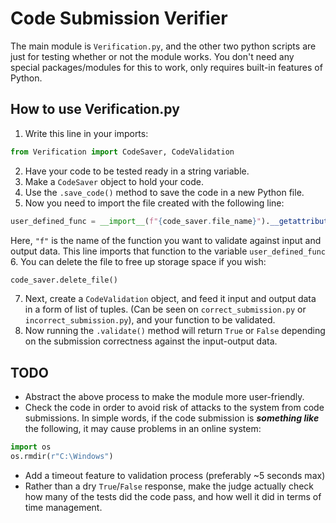 # Code Submission Verifier

The main module is `Verification.py`, and the other two python scripts are just for testing whether or not the module works. You don't need any special packages/modules for this to work, only requires built-in features of Python.

## How to use Verification.py

1. Write this line in your imports:
```python
from Verification import CodeSaver, CodeValidation
```
2. Have your code to be tested ready in a string variable.
3. Make a `CodeSaver` object to hold your code.
4. Use the `.save_code()` method to save the code in a new Python file.
5. Now you need to import the file created with the following line:
```python
user_defined_func = __import__(f"{code_saver.file_name}").__getattribute__("f")
```
Here, `"f"` is the name of the function you want to validate against input and output data. This line imports that function to the variable `user_defined_func`
6. You can delete the file to free up storage space if you wish:
```python
code_saver.delete_file()
```
7. Next, create a `CodeValidation` object, and feed it input and output data in a form of list of tuples. (Can be seen on `correct_submission.py` or `incorrect_submission.py`), and your function to be validated.
8. Now running the `.validate()` method will return `True` or `False` depending on the submission correctness against the input-output data.

## TODO
* Abstract the above process to make the module more user-friendly.
* Check the code in order to avoid risk of attacks to the system from code submissions. In simple words, if the code submission is ***something like*** the following, it may cause problems in an online system:
```python
import os
os.rmdir(r"C:\Windows")
```
* Add a timeout feature to validation process (preferably ~5 seconds max)
* Rather than a dry `True`/`False` response, make the judge actually check how many of the tests did the code pass, and how well it did in terms of time management.
